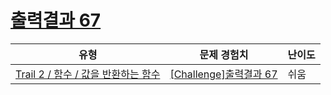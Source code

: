# [출력결과 67](https://www.codetree.ai/trails/complete/curated-cards/challenge-reading-k201821)

|유형|문제 경험치|난이도|
|---|---|---|
|[Trail 2 / 함수 / 값을 반환하는 함수](https://www.codetree.ai/trail-info/novice-mid/)|[[Challenge]출력결과 67](https://www.codetree.ai/trails/complete/curated-cards/challenge-reading-k201821/)|쉬움|

